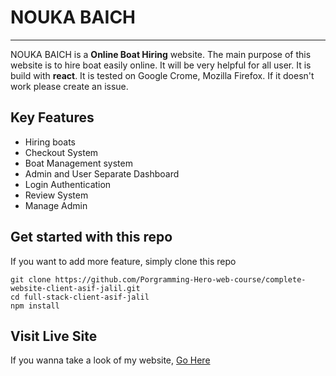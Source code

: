 # NOUKA BAICH

---

NOUKA BAICH is a **Online Boat Hiring** website. The main purpose of this website is to hire boat easily online. It will be very helpful for all user. It is build with **react**. It is tested on Google Crome, Mozilla Firefox. If it doesn't work please create an issue.

## Key Features

- Hiring boats
- Checkout System
- Boat Management system
- Admin and User Separate Dashboard
- Login Authentication
- Review System
- Manage Admin

## Get started with this repo

If you want to add more feature, simply clone this repo

```
git clone https://github.com/Porgramming-Hero-web-course/complete-website-client-asif-jalil.git
cd full-stack-client-asif-jalil
npm install
```

## Visit Live Site

If you wanna take a look of my website, [Go Here](https://noukabaich.netlify.app/)